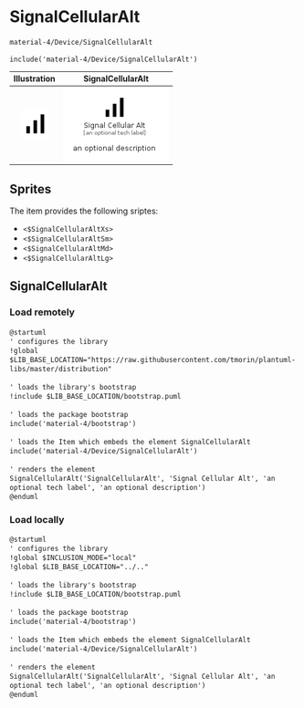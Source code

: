 # SignalCellularAlt


```text
material-4/Device/SignalCellularAlt
```

```text
include('material-4/Device/SignalCellularAlt')
```



| Illustration | SignalCellularAlt |
| :---: | :---: |
| ![illustration for Illustration](../../material-4/Device/SignalCellularAlt.png) | ![illustration for SignalCellularAlt](../../material-4/Device/SignalCellularAlt.Local.png) |



## Sprites
The item provides the following sriptes:

- `<$SignalCellularAltXs>`
- `<$SignalCellularAltSm>`
- `<$SignalCellularAltMd>`
- `<$SignalCellularAltLg>`





## SignalCellularAlt

### Load remotely
```plantuml
@startuml
' configures the library
!global $LIB_BASE_LOCATION="https://raw.githubusercontent.com/tmorin/plantuml-libs/master/distribution"

' loads the library's bootstrap
!include $LIB_BASE_LOCATION/bootstrap.puml

' loads the package bootstrap
include('material-4/bootstrap')

' loads the Item which embeds the element SignalCellularAlt
include('material-4/Device/SignalCellularAlt')

' renders the element
SignalCellularAlt('SignalCellularAlt', 'Signal Cellular Alt', 'an optional tech label', 'an optional description')
@enduml
```

### Load locally
```plantuml
@startuml
' configures the library
!global $INCLUSION_MODE="local"
!global $LIB_BASE_LOCATION="../.."

' loads the library's bootstrap
!include $LIB_BASE_LOCATION/bootstrap.puml

' loads the package bootstrap
include('material-4/bootstrap')

' loads the Item which embeds the element SignalCellularAlt
include('material-4/Device/SignalCellularAlt')

' renders the element
SignalCellularAlt('SignalCellularAlt', 'Signal Cellular Alt', 'an optional tech label', 'an optional description')
@enduml
```

